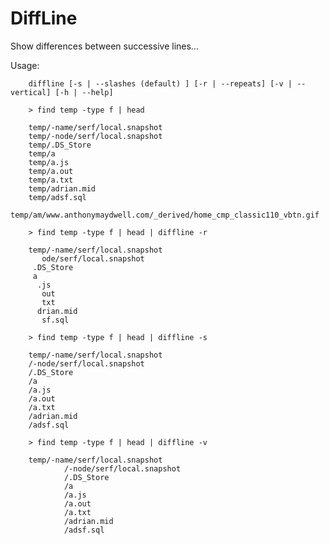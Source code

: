 
# DiffLine

Show differences between successive lines...

Usage:

		diffline [-s | --slashes (default) ] [-r | --repeats] [-v | --vertical] [-h | --help]

		> find temp -type f | head

		temp/-name/serf/local.snapshot
		temp/-node/serf/local.snapshot
		temp/.DS_Store
		temp/a
		temp/a.js
		temp/a.out
		temp/a.txt
		temp/adrian.mid
		temp/adsf.sql
		temp/am/www.anthonymaydwell.com/_derived/home_cmp_classic110_vbtn.gif

		> find temp -type f | head | diffline -r

		temp/-name/serf/local.snapshot
           ode/serf/local.snapshot
         .DS_Store
         a
          .js
           out
           txt
          drian.mid
           sf.sql

		> find temp -type f | head | diffline -s

		temp/-name/serf/local.snapshot
        /-node/serf/local.snapshot
        /.DS_Store
        /a
        /a.js
        /a.out
        /a.txt
        /adrian.mid
        /adsf.sql

		> find temp -type f | head | diffline -v

		temp/-name/serf/local.snapshot
				/-node/serf/local.snapshot
				/.DS_Store
				/a
				/a.js
				/a.out
				/a.txt
				/adrian.mid
				/adsf.sql
